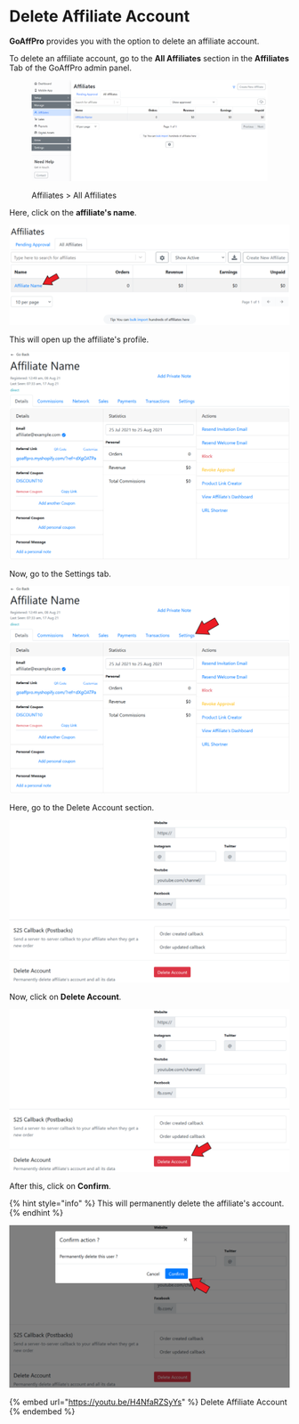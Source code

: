 # Delete Affiliate Account

**GoAffPro** provides you with the option to delete an affiliate account.&#x20;

To delete an affiliate account, go to the **All Affiliates** section in the **Affiliates** Tab of the GoAffPro admin panel.

<figure><img src="../../../.gitbook/assets/image (89).png" alt=""><figcaption><p>Affiliates > All Affiliates</p></figcaption></figure>

Here, click on the **affiliate's name**.&#x20;

![Click on the affiliate's name](<../../../.gitbook/assets/Screenshot 2021-08-25 142944.png>)

This will open up the affiliate's profile.

![Affiliate Profile](<../../../.gitbook/assets/image (1354).png>)

Now, go to the Settings tab.

![Settings tab](<../../../.gitbook/assets/Screenshot 2021-08-25 143144.png>)

Here, go to the Delete Account section.

![Delete Account](<../../../.gitbook/assets/image (1662).png>)

Now, click on **Delete Account**.

![Click on Delete Account](<../../../.gitbook/assets/Screenshot 2021-08-25 144030.png>)

After this, click on **Confirm**.&#x20;

{% hint style="info" %}
This will permanently delete the affiliate's account.
{% endhint %}

![](<../../../.gitbook/assets/Screenshot 2021-08-25 144203.png>)

{% embed url="https://youtu.be/H4NfaRZSyYs" %}
Delete Affiliate Account
{% endembed %}

